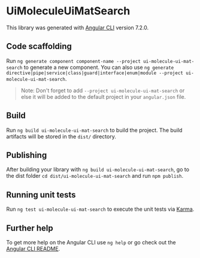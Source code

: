 # UiMoleculeUiMatSearch

This library was generated with [Angular CLI](https://github.com/angular/angular-cli) version 7.2.0.

## Code scaffolding

Run `ng generate component component-name --project ui-molecule-ui-mat-search` to generate a new component. You can also use `ng generate directive|pipe|service|class|guard|interface|enum|module --project ui-molecule-ui-mat-search`.

> Note: Don't forget to add `--project ui-molecule-ui-mat-search` or else it will be added to the default project in your `angular.json` file.

## Build

Run `ng build ui-molecule-ui-mat-search` to build the project. The build artifacts will be stored in the `dist/` directory.

## Publishing

After building your library with `ng build ui-molecule-ui-mat-search`, go to the dist folder `cd dist/ui-molecule-ui-mat-search` and run `npm publish`.

## Running unit tests

Run `ng test ui-molecule-ui-mat-search` to execute the unit tests via [Karma](https://karma-runner.github.io).

## Further help

To get more help on the Angular CLI use `ng help` or go check out the [Angular CLI README](https://github.com/angular/angular-cli/blob/master/README.md).
